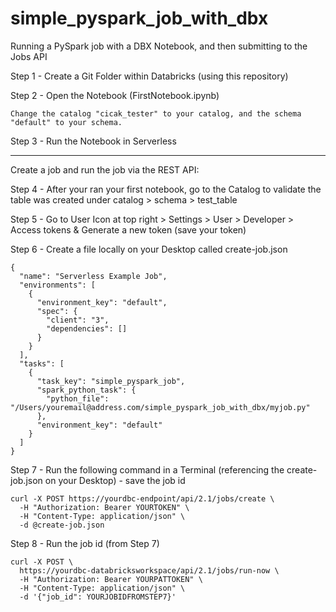 # simple_pyspark_job_with_dbx
Running a PySpark job with a DBX Notebook, and then submitting to the Jobs API


Step 1 - Create a Git Folder within Databricks (using this repository)

Step 2 - Open the Notebook (FirstNotebook.ipynb)
```
Change the catalog "cicak_tester" to your catalog, and the schema "default" to your schema. 
```
Step 3 - Run the Notebook in Serverless


-----
Create a job and run the job via the REST API:

Step 4 - After your ran your first notebook, go to the Catalog to validate the table was created under catalog > schema > test_table

Step 5 - Go to User Icon at top right > Settings > User > Developer > Access tokens & Generate a new token (save your token)

Step 6 - Create a file locally on your Desktop called create-job.json
```
{
  "name": "Serverless Example Job",
  "environments": [
    {
      "environment_key": "default",
      "spec": {
        "client": "3",
        "dependencies": []
      }
    }
  ],
  "tasks": [
    {
      "task_key": "simple_pyspark_job",
      "spark_python_task": {
        "python_file": "/Users/youremail@address.com/simple_pyspark_job_with_dbx/myjob.py"
      },
      "environment_key": "default"
    }
  ]
}
```


Step 7 - Run the following command in a Terminal (referencing the create-job.json on your Desktop) - save the job id
```
curl -X POST https://yourdbc-endpoint/api/2.1/jobs/create \
  -H "Authorization: Bearer YOURTOKEN" \
  -H "Content-Type: application/json" \
  -d @create-job.json

```

Step 8 - Run the job id (from Step 7)
```
curl -X POST \                                                                        
  https://yourdbc-databricksworkspace/api/2.1/jobs/run-now \
  -H "Authorization: Bearer YOURPATTOKEN" \
  -H "Content-Type: application/json" \
  -d '{"job_id": YOURJOBIDFROMSTEP7}' 
```
